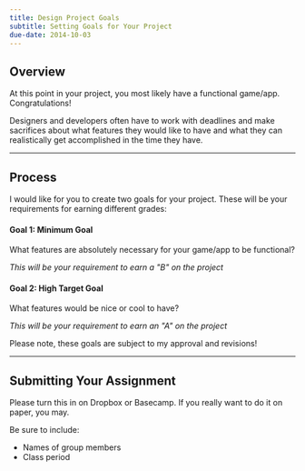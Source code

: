 ```yaml
---
title: Design Project Goals
subtitle: Setting Goals for Your Project
due-date: 2014-10-03
---
```



## Overview ##

At this point in your project, you most likely have a functional game/app.  Congratulations!

Designers and developers often have to work with deadlines and make sacrifices about what features they would like to have and what they can realistically get accomplished in the time they have.

---

## Process ##

I would like for you to create two goals for your project.  These will be your requirements for earning different grades:

#### Goal 1:  Minimum Goal ####

What features are absolutely necessary for your game/app to be functional?

*This will be your requirement to earn a "B" on the project*


#### Goal 2:  High Target Goal ###

What features would be nice or cool to have?

*This will be your requirement to earn an "A" on the project*


Please note, these goals are subject to my approval and revisions!


---

## Submitting Your Assignment ##

Please turn this in on Dropbox or Basecamp.  If you really want to do it on paper, you may.


Be sure to include:

- Names of group members
- Class period


